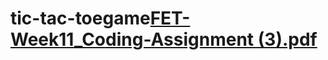 # tic-tac-toegame[FET-Week11_Coding-Assignment (3).pdf](https://github.com/ajpagel/tic-tac-toegame/files/8491749/FET-Week11_Coding-Assignment.3.pdf)

